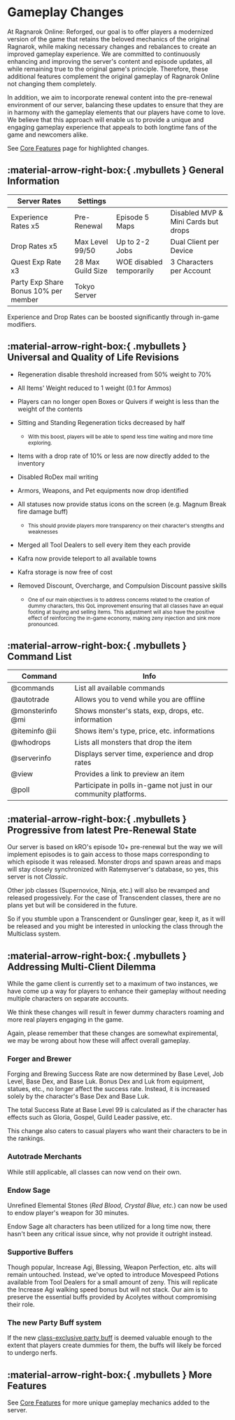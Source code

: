# Gameplay Changes

At Ragnarok Online: Reforged, our goal is to offer players a modernized version of the game that retains the beloved mechanics of the original Ragnarok, while making necessary changes and rebalances to create an improved gameplay experience. We are committed to continuously enhancing and improving the server's content and episode updates, all while remaining true to the original game's principle. Therefore, these additional features complement the original gameplay of Ragnarok Online not changing them completely.

In addition, we aim to incorporate renewal content into the pre-renewal environment of our server, balancing these updates to ensure that they are in harmony with the gameplay elements that our players have come to love. We believe that this approach will enable us to provide a unique and engaging gameplay experience that appeals to both longtime fans of the game and newcomers alike.

See [Core Features](core-features.md) page for highlighted changes.

## :material-arrow-right-box:{ .mybullets } General Information

| Server Rates                         | Settings           |||
| ------------------------------------ | ------------------ | ------------------------ | ------------------------------------
| Experience Rates x5                  | Pre-Renewal        | Episode 5 Maps           | Disabled MVP & Mini Cards but drops
| Drop Rates x5                        | Max Level 99/50    | Up to 2-2 Jobs           | Dual Client per Device
| Quest Exp Rate x3                    | 28 Max Guild Size  | WOE disabled temporarily | 3 Characters per Account
| Party Exp Share Bonus 10% per member | Tokyo Server   |

Experience and Drop Rates can be boosted significantly through in-game modifiers.

## :material-arrow-right-box:{ .mybullets } Universal and Quality of Life Revisions

- Regeneration disable threshold increased from 50% weight to 70%

- All Items' Weight reduced to 1 weight (0.1 for Ammos)

- Players can no longer open Boxes or Quivers if weight is less than the weight of the contents

- Sitting and Standing Regeneration ticks decreased by half
    -   <small>With this boost, players will be able to spend less time waiting and more time exploring.</small>

- Items with a drop rate of 10% or less are now directly added to the inventory

- Disabled RoDex mail writing

- Armors, Weapons, and Pet equipments now drop identified

- All statuses now provide status icons on the screen (e.g. Magnum Break fire damage buff)
    -   <small>This should provide players more transparency on their character's strengths and weaknesses</small>

- Merged all Tool Dealers to sell every item they each provide

- Kafra now provide teleport to all available towns

- Kafra storage is now free of cost

- Removed Discount, Overcharge, and Compulsion Discount passive skills
    - <small>One of our main objectives is to address concerns related to the creation of dummy characters, this QoL improvement ensuring that all classes have an equal footing at buying and selling items. This adjustment will also have the positive effect of reinforcing the in-game economy, making zeny injection and sink more pronounced.</small>

## :material-arrow-right-box:{ .mybullets } Command List

| Command          | Info
| ---------------- | ---------------------------------
| @commands        | List all available commands
| @autotrade       | Allows you to vend while you are offline
| @monsterinfo @mi | Shows monster's stats, exp, drops, etc. information
| @iteminfo @ii    | Shows item's type, price, etc. informations
| @whodrops        | Lists all monsters that drop the item
| @serverinfo      | Displays server time, experience and drop rates
| @view            | Provides a link to preview an item
| @poll            | Participate in polls in-game not just in our community platforms.

## :material-arrow-right-box:{ .mybullets } Progressive from latest Pre-Renewal State

Our server is based on kRO's episode 10+ pre-renewal but the way we will implement episodes is to gain access to those maps corresponding to which episode it was released. Monster drops and spawn areas and maps will stay closely synchronized with Ratemyserver's database, so yes, this server is not <em>Classic</em>.

Other job classes (Supernovice, Ninja, etc.) will also be revamped and released progessively. For the case of Transcendent classes, there are no plans yet but will be considered in the future.

So if you stumble upon a Transcendent or Gunslinger gear, keep it, as it will be released and you might be interested in unlocking the class through the Multiclass system. 

## :material-arrow-right-box:{ .mybullets } Addressing Multi-Client Dilemma

While the game client is currently set to a maximum of two instances, we have come up a way for players to enhance their gameplay without needing multiple characters on separate accounts.

We think these changes will result in fewer dummy characters roaming and more real players engaging in the game.

Again, please remember that these changes are somewhat expiremental, we may be wrong about how these will affect overall gameplay.

### Forger and Brewer

Forging and Brewing Success Rate are now determined by Base Level, Job Level, Base Dex, and Base Luk. Bonus Dex and Luk from equipment, statues, etc., no longer affect the success rate. Instead, it is increased solely by the character's Base Dex and Base Luk.

The total Success Rate at Base Level 99 is calculated as if the character has effects such as Gloria, Gospel, Guild Leader passive, etc.

This change also caters to casual players who want their characters to be in the rankings.

### Autotrade Merchants

While still applicable, all classes can now vend on their own.

### Endow Sage

Unrefined Elemental Stones (<em>Red Blood, Crystal Blue, etc.</em>) can now be used to endow player's weapon for 30 minutes.

Endow Sage alt characters has been utilized for a long time now, there hasn't been any critical issue since, why not provide it outright instead.

### Supportive Buffers

Though popular, Increase Agi, Blessing, Weapon Perfection, etc. alts will remain untouched. Instead, we've opted to introduce Movespeed Potions available from Tool Dealers for a small amount of zeny. This will replicate the Increase Agi walking speed bonus but will not stack. Our aim is to preserve the essential buffs provided by Acolytes without compromising their role.

### The new Party Buff system

If the new [class-exclusive party buff](/core-features/#custom-party-buffs) is deemed valuable enough to the extent that players create dummies for them, the buffs will likely be forced to undergo nerfs.

## :material-arrow-right-box:{ .mybullets } More Features

See [Core Features](core-features.md) for more unique gameplay mechanics added to the server.